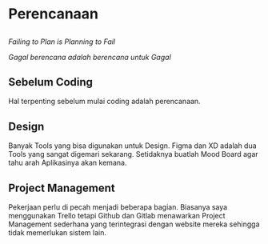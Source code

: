 # Perencanaan

##

_Failing to Plan is Planning to Fail_

_Gagal berencana adalah berencana untuk Gagal_

## Sebelum Coding

Hal terpenting sebelum mulai coding adalah perencanaan.

## Design

Banyak Tools yang bisa digunakan untuk Design. Figma dan XD adalah dua Tools yang sangat digemari sekarang. Setidaknya buatlah Mood Board agar tahu arah Aplikasinya akan kemana.

## Project Management

Pekerjaan perlu di pecah menjadi beberapa bagian. Biasanya saya menggunakan Trello tetapi Github dan Gitlab menawarkan Project Management sederhana yang terintegrasi dengan website mereka sehingga tidak memerlukan sistem lain.
